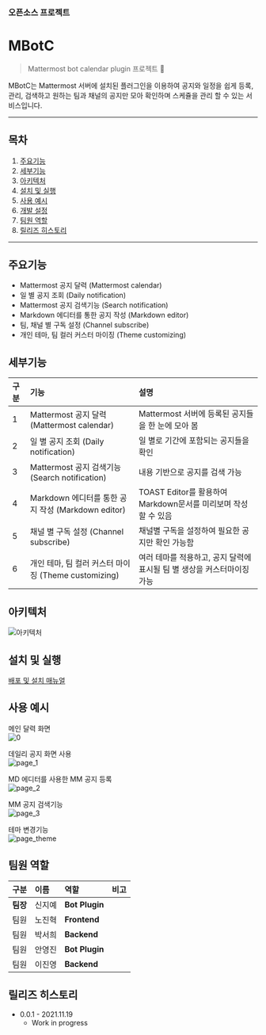 ### 오픈소스 프로젝트

# MBotC
> Mattermost bot calendar plugin 프로젝트 🤖

MBotC는 Mattermost 서버에 설치된 플러그인을 이용하여 공지와 일정을 쉽게 등록, 관리, 검색하고 원하는 팀과 채널의 공지만 모아 확인하며 스케쥴을 관리 할 수 있는 서비스입니다.

---

## 목차

1. [주요기능](#주요기능)
2. [세부기능](#세부기능)
3. [아키텍처](#아키텍처)
4. [설치 및 실행](#설치-및-실행)
5. [사용 예시](#사용-예시)
6. [개발 설정](#개발-설정)
7. [팀원 역할](#팀원-역할)
8. [릴리즈 히스토리](#릴리즈-히스토리)

---

## 주요기능

- Mattermost 공지 달력 (Mattermost calendar)
- 일 별 공지 조회 (Daily notification)
- Mattermost 공지 검색기능 (Search notification)
- Markdown 에디터를 통한 공지 작성 (Markdown editor)
- 팀, 채널 별 구독 설정 (Channel subscribe)
- 개인 테마, 팀 컬러 커스터 마이징 (Theme customizing)

## 세부기능
|구분|기능|설명|
|:---|:---|:---|
|1|Mattermost 공지 달력 (Mattermost calendar)|Mattermost 서버에 등록된 공지들을 한 눈에 모아 봄|
|2|일 별 공지 조회 (Daily notification)|일 별로 기간에 포함되는 공지들을 확인|
|3|Mattermost 공지 검색기능 (Search notification)|내용 기반으로 공지를 검색 가능|
|4|Markdown 에디터를 통한 공지 작성 (Markdown editor)|TOAST Editor를 활용하여 Markdown문서를 미리보며 작성 할 수 있음|
|5|채널 별 구독 설정 (Channel subscribe)|채널별 구독을 설정하여 필요한 공지만 확인 가능함|
|6|개인 테마, 팀 컬러 커스터 마이징 (Theme customizing)|여러 테마를 적용하고, 공지 달력에 표시될 팀 별 생상을 커스터마이징 가능|


## 아키텍처

![아키텍처](/uploads/f1223539006b18d9e9f6226f5d658bf1/캡처.JPG)


## 설치 및 실행

[배포 및 설치 매뉴얼](./exec)


## 사용 예시

메인 달력 화면   
![0](/uploads/8607822a3ba5564add0cc4738e3a2c2d/0.JPG)

데일리 공지 화면 사용   
![page_1](/uploads/2b2edb838534b273b9859cf708d6508e/page_1.gif)

MD 에디터를 사용한 MM 공지 등록   
![page_2](/uploads/e48b6042e67bd3a564c49fe8993159fb/page_2.gif)

MM 공지 검색기능   
![page_3](/uploads/a290eec7c038166dc6db9ca88e33f82b/page_3.gif)

테마 변경기능   
![page_theme](/uploads/8040e2b50e80f50c62a3633465cba7bf/page_theme.gif)

## 팀원 역할
|구분|이름|역할|비고|
|:---|:---|:---|:---|
|**팀장**|신지예|**Bot Plugin**||
|팀원|노진혁|**Frontend**||
|팀원|박서희|**Backend**||
|팀원|안영진|**Bot Plugin**||
|팀원|이진영|**Backend**||

## 릴리즈 히스토리

* 0.0.1 - 2021.11.19
    * Work in progress
    



